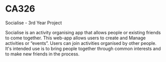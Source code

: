 # CA326
Socialise - 3rd Year Project

Socialise is an activity organising app that allows people or existing friends to come together. This web-app allows users to create and Manage activities or “events”. Users can join activities organised by other people. It's intended use is to bring people together through common interests and to make new friends in the process.
